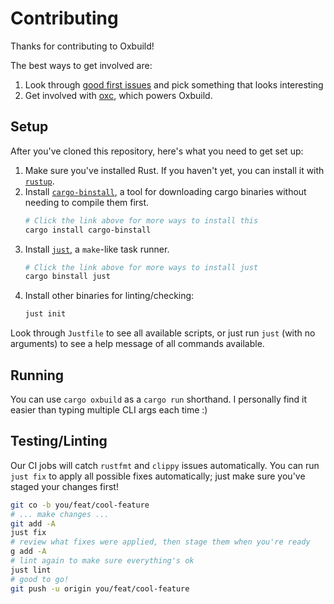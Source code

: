 # Contributing

Thanks for contributing to Oxbuild!

The best ways to get involved are:

1. Look through [good first issues](https://github.com/DonIsaac/oxbuild/issues?q=is%3Aopen+is%3Aissue+label%3A%22good+first+issue%22) and pick something that looks interesting
2. Get involved with [oxc](https://github.com/oxc-project/oxc), which powers Oxbuild.

## Setup

After you've cloned this repository, here's what you need to get set up:

1. Make sure you've installed Rust. If you haven't yet, you can install it with [`rustup`](https://www.rust-lang.org/tools/install).
2. Install [`cargo-binstall`](https://github.com/cargo-bins/cargo-binstall?tab=readme-ov-file#installation), a tool for downloading cargo binaries without needing to compile them first.
   ```sh
   # Click the link above for more ways to install this
   cargo install cargo-binstall
   ```
3. Install [`just`](https://github.com/casey/just?tab=readme-ov-file#installation), a `make`-like task runner.
   ```sh
   # Click the link above for more ways to install just
   cargo binstall just
   ```
4. Install other binaries for linting/checking:
   ```sh
   just init
   ```

Look through `Justfile` to see all available scripts, or just run `just` (with no arguments) to see a help message of all commands available.

## Running

You can use `cargo oxbuild` as a `cargo run` shorthand. I personally find it easier than typing multiple CLI args each time :)

## Testing/Linting

Our CI jobs will catch `rustfmt` and `clippy` issues automatically. You can run `just fix` to apply all possible fixes automatically; just make sure you've staged your changes first!

```sh
git co -b you/feat/cool-feature
# ... make changes ...
git add -A
just fix
# review what fixes were applied, then stage them when you're ready
g add -A
# lint again to make sure everything's ok
just lint
# good to go!
git push -u origin you/feat/cool-feature
```
